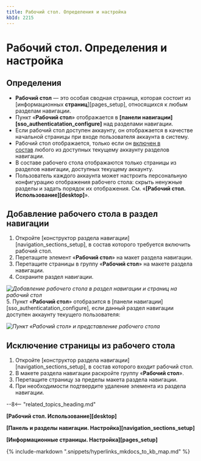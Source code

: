 ```yaml
---
title: Рабочий стол. Определения и настройка
kbId: 2215
---
```


# Рабочий стол. Определения и настройка

## Определения

- **Рабочий стол** — это особая сводная страница, которая состоит из [информационных **страниц**][pages_setup], относящихся к любым разделам навигации.
- Пункт «**Рабочий стол**» отображается в **[панели навигации][sso_authenticatation_configure]** над разделами навигации.
- Если рабочий стол доступен аккаунту, он отображается в качестве начальной страницы при входе пользователя аккаунта в систему.
- Рабочий стол отображается, только если он [включен в состав](#desktop_setup_add) любого из доступных текущему аккаунту разделов навигации.
- В составе рабочего стола отображаются только страницы из разделов навигации, доступных текущему аккаунту.
- Пользователь каждого аккаунта может настроить персональную конфигурацию отображения рабочего стола: скрыть ненужные разделы и задать порядок их отображения. См. «**[Рабочий стол. Использование][desktop]**».

## Добавление рабочего стола в раздел навигации

1. Откройте [конструктор раздела навигации][navigation_sections_setup], в состав которого требуется включить рабочий стол.
2. Перетащите элемент «**Рабочий стол**» на макет раздела навигации.
3. Перетащите страницы в группу «**Рабочий стол**» на макете раздела навигации.
4. Сохраните раздел навигации.

_![Добавление рабочего стола в раздел навигации и страниц на рабочий стол](https://kb.comindware.ru/assets/desktop_add_page.png)_
5. Пункт «**Рабочий стол**» отобразится в [панели навигации][sso_authenticatation_configure], если данный раздел навигации доступен аккаунту текущего пользователя:

_![Пункт «Рабочий стол» и представление рабочего стола](https://kb.comindware.ru/assets/desktop_item.png)_

## Исключение страницы из рабочего стола

1. Откройте [конструктор раздела навигации][navigation_sections_setup], в состав которого входит рабочий стол.
2. В макете раздела навигации раскройте группу «**Рабочий стол**».
3. Перетащите страницу за пределы макета раздела навигации.
4. При необходимости подтвердите удаление элемента из раздела навигации.

--8<-- "related_topics_heading.md"

**[Рабочий стол. Использование][desktop]**

**[Панель и разделы навигации. Настройка][navigation_sections_setup]**

**[Информационные страницы. Настройка][pages_setup]**

{% include-markdown ".snippets/hyperlinks_mkdocs_to_kb_map.md" %}
